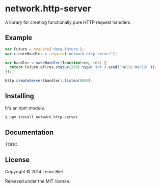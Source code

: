 network.http-server
===================

A library for creating functionally pure HTTP request handlers.

Example
-------

```javascript
var Future = require('data.future');
var createHandler = require('network.http-server');

var handler = makeHandler(function(req, res) {
  return Future.of(res.status(200).type('txt').send('Hello World!'));
});

http.createServer(handler).listen(9000);
```

Installing
----------

It's an npm module.

```bash
$ npm install network.http-server
```

Documentation
-------------

TODO

License
-------

Copyright &copy; 2014 Tenor Biel

Released under the MIT license.
